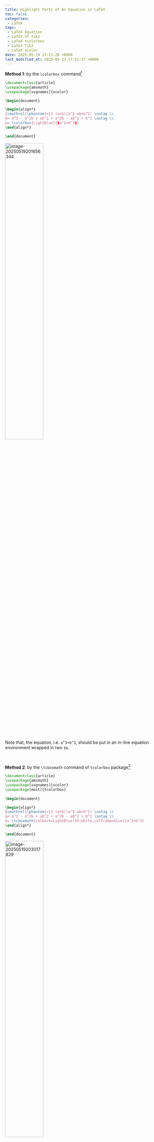 ```yaml
---
title: Highlight Parts of An Equation in LaTeX
toc: false
categories:
 - LaTeX
tags:
 - LaTeX Equation
 - LaTeX hf-tikz
 - LaTeX tcolorbox
 - LaTeX TikZ
 - LaTeX xcolor
date: 2025-05-19 17:21:20 +0800
last_modified_at: 2025-05-23 17:52:37 +0800
---
```


**Method 1**: by the `\colorbox` command[^1]

```latex
\documentclass{article}
\usepackage{amsmath}
\usepackage[svgnames]{xcolor}

\begin{document}

\begin{align*}
&\mathrel{\phantom{=}} (a+b)(a^2-ab+b^2) \notag \\
&= a^3 - a^2b + ab^2 + a^2b - ab^2 + b^2 \notag \\
&= \colorbox{LightBlue}{$a^3+b^3$}
\end{align*}

\end{document}
```

<img src="https://raw.githubusercontent.com/HelloWorld-1017/blog-images-1/main/imgs/202505192016419.png" alt="image-20250519201656344" style="width:50%;" />

Note that, the equation, i.e. `a^3+b^3`, should be put in an in-line equation environment wrapped in two `$`s.

<br>

**Method 2**: by the `\tcboxmath` command of `tcolorbox` package[^2]

```latex
\documentclass{article}
\usepackage{amsmath}
\usepackage[svgnames]{xcolor}
\usepackage[most]{tcolorbox}
 
\begin{document}

\begin{align*}
&\mathrel{\phantom{=}} (a+b)(a^2-ab+b^2) \notag \\
&= a^3 - a^2b + ab^2 + a^2b - ab^2 + b^2 \notag \\
&= \tcboxmath[colback=LightBlue!25!white,colframe=blue]{a^3+b^3}
\end{align*}

\end{document}
```

<img src="https://raw.githubusercontent.com/HelloWorld-1017/blog-images-1/main/imgs/202505192030906.png" alt="image-20250519203017829" style="width:50%;" />

Note that, this method will change the position of the highlighted parts as be centered in the box.

<br>

**Method 3**: by redefining the `\boxed` command using the `hf-tikz` package

The `\boxed` command is from the `amsmath` package, and it can be used to box parts of an equation:

```latex
\documentclass{article}
\usepackage{amsmath}
 
\begin{document}

\begin{align*}
&\mathrel{\phantom{=}} (a+b)(a^2-ab+b^2) \notag \\
&= \boxed{a^3 - a^2b + ab^2 + a^2b - ab^2 + b^2} \notag \\
&= a^3 + b^3
\end{align*}

\end{document}
```

<img src="https://raw.githubusercontent.com/HelloWorld-1017/blog-images-1/main/imgs/202505231717362.png" alt="image-20250523171743187" style="width:50%;" />

And we can use the `hf-tikz` package to redefine the `\boxed` command, to make the box more beautiful[^3][^6]:

```latex
\documentclass{article}
\usepackage{amsmath}
\usepackage[svgnames]{xcolor}
\usepackage[customcolors,shade]{hf-tikz}

\newcommand*{\boxcolor}{blue}
\makeatletter
\renewcommand{\boxed}[1]{\textcolor{\boxcolor}{
	\tikz[baseline={([yshift=-1ex]current bounding box.center)}]
	\node[rectangle,minimum width=1ex,rounded corners,draw,fill=LightBlue!25] 
	{\normalcolor\m@th$\displaystyle#1$};}}
\makeatother
 
\begin{document}

\begin{align*}
&\mathrel{\phantom{=}} (a+b)(a^2-ab+b^2) \notag \\
&= \boxed{a^3 - a^2b + ab^2 + a^2b - ab^2 + b^2} \notag \\
&= a^3 + b^3
\end{align*}

\end{document}
```

<img src="https://raw.githubusercontent.com/HelloWorld-1017/blog-images-1/main/imgs/202505192027864.png" alt="image-20250519202726765" style="width:50%;" />

**Method 4**: by the `hf-tikz` package

All of above methods don’t support the syntax of spanning multiple rows of an equation, something like:

```latex
% ...

\begin{align*}
&\mathrel{\phantom{=}} (a+b)(a^2-ab+b^2) \notag \\
&= \colorbox{LightBlue}{a^3 - a^2b + ab^2 + a^2b - ab^2 + b^2 \notag \\
&= $a^3+b^3$}
\end{align*}

% ...
```

or,

```latex
\begin{align*}
&\mathrel{\phantom{=}} (a+b)(a^2-ab+b^2) \notag \\
&= \tcboxmath[colback=LightBlue!25!white,colframe=blue]{a^3 - a^2b + ab^2 + a^2b - ab^2 + b^2 \notag \\
&= a^3+b^3}
\end{align*}
```

I guess this is because some special commands like `\\` or `&` will break those commands. So, from this perspective, the method provided by the `hf-tikz` package[^4][^5], using `\tikzmarkin{node-id}` and `\tikzmarkend{node-id}` to mark the beginning (i.e. the left upper corner) and the end (i.e. the right lower corner) of the highlighted box, is much more flexible. Here are some examples.

```latex
\documentclass{article}
\usepackage{amsmath}
\usepackage[svgnames]{xcolor}
\usepackage[customcolors,shade]{hf-tikz}
 
\begin{document}

\begin{equation}
\begin{split}
&\mathrel{\phantom{=}} (a+b)(a^2-ab+b^2) \notag \\
&= \tikzmarkin[set fill color=LightBlue!10, set border color=blue]{a} a^3 - a^2b + ab^2 + a^2b - ab^2 + b^2 \notag \\
&= a^3 + b^3\tikzmarkend{a} % Default position
\end{split}
\end{equation}

\begin{equation}
\begin{split}
&\mathrel{\phantom{=}} (a+b)(a^2-ab+b^2) \notag \\
&= \tikzmarkin[set fill color=LightBlue!10, set border color=blue, below right offset={0,0},above left offset={0,0}]{b} a^3 - a^2b + ab^2 + a^2b - ab^2 + b^2 \notag \\
&= a^3 + b^3\tikzmarkend{b}
\end{split}
\end{equation}

\begin{equation}
\begin{split}
&\mathrel{\phantom{=}} (a+b)(a^2-ab+b^2) \notag \\
&= \tikzmarkin[set fill color=LightBlue!10, set border color=blue]{c}(0,0)(0,0) a^3 - a^2b + ab^2 + a^2b - ab^2 + b^2 \notag \\
&= a^3 + b^3\tikzmarkend{c}
\end{split}
\end{equation}

\begin{equation}
\begin{split}
&\mathrel{\phantom{=}} (a+b)(a^2-ab+b^2) \notag \\
&= \tikzmarkin[set fill color=LightBlue!10, set border color=blue, below right offset={3.8,-0.2},above left offset={-0.07,0.4}]{d}a^3 - a^2b + ab^2 + a^2b - ab^2 + b^2 \notag \\
&= a^3 + b^3\tikzmarkend{d}
\end{split}
\end{equation}

\hfsetfillcolor{red!10}
\hfsetbordercolor{red}
\begin{equation}
\begin{split}
&\mathrel{\phantom{=}} (a+b)(a^2-ab+b^2) \notag \\
&= \tikzmarkin[below right offset={3.8,-0.2},above left offset={-0.07,0.4}]{e}a^3 - a^2b + ab^2 + a^2b - ab^2 + b^2 \notag \\
&= a^3 + b^3\tikzmarkend{e}
\end{split}
\end{equation}

\end{document}
```

<img src="https://raw.githubusercontent.com/HelloWorld-1017/blog-images-1/main/imgs/202505192036546.png" alt="image-20250519203630437" style="width:50%;" />

Note that here we showed two syntaxes to change the size and position of the highlighted box (see[^5] in detail):

```latex
\tikzmarkin{marker-id}(below right offset)(above left offset)
```

and

```latex
\tikzmarkin[below right offset={xxx,xxx},above left offset={xxx,xxx}]
```

<br>

**References**

[^1]: [An Example of Annotating Equation in LaTeX Using Colored Box and TikZ Package](/2024-05-04/20-29-57.html).
[^2]: [Examples from LaTeX `tcolorbox` Package](/2025-05-12/22-05-57.html).
[^3]: [https://tex.stackexchange.com/a/75255/306224](https://tex.stackexchange.com/a/75255/306224).
[^4]: [https://tex.stackexchange.com/a/75133/306224](https://tex.stackexchange.com/a/75133/306224).
[^5]: [The `hf-tikz` package](http://mirrors.ibiblio.org/CTAN/graphics/pgf/contrib/hf-tikz/hf-tikz.pdf), p. 3.
[^6]: [Hierarchical Structures: Package, Environments, Scopes, and Styles](https://tikz.dev/tikz-scopes).
